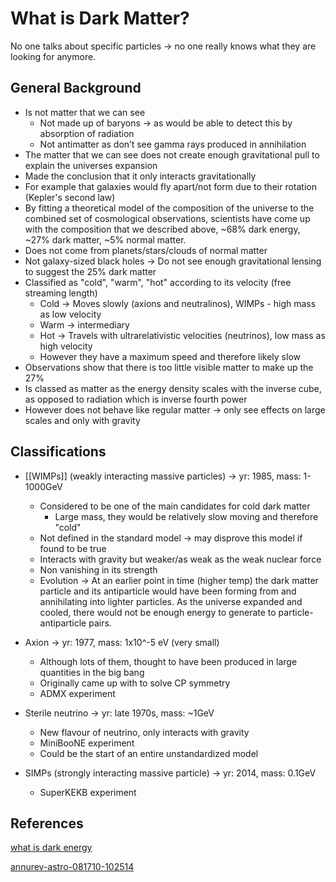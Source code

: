 
   

# What is Dark Matter?
No one talks about specific particles -> no one really knows what they are looking for anymore.
## General Background
-   Is not matter that we can see
	 -   Not made up of baryons → as would be able to detect this by absorption of radiation
	  -   Not antimatter as don’t see gamma rays produced in annihilation
-   The matter that we can see does not create enough gravitational pull to explain the universes expansion
-   Made the conclusion that it only interacts gravitationally
-   For example that galaxies would fly apart/not form due to their rotation (Kepler's second law)
-   By fitting a theoretical model of the composition of the universe to the combined set of cosmological observations, scientists have come up with the composition that we described above, ~68% dark energy, ~27% dark matter, ~5% normal matter.
-   Does not come from planets/stars/clouds of normal matter
-   Not galaxy-sized black holes → Do not see enough gravitational lensing to suggest the 25% dark matter
-   Classified as "cold", "warm", "hot" according to its velocity (free streaming length)
	-   Cold → Moves slowly (axions and neutralinos), WIMPs - high mass as low velocity
	-   Warm → intermediary
	-   Hot → Travels with ultrarelativistic velocities (neutrinos), low mass as high velocity
	-   However they have a maximum speed and therefore likely slow
-   Observations show that there is too little visible matter to make up the 27%
-   Is classed as matter as the energy density scales with the inverse cube, as opposed to radiation which is inverse fourth power
-   However does not behave like regular matter → only see effects on large scales and only with gravity

## Classifications
-   [[WIMPs]] (weakly interacting massive particles) → yr: 1985, mass: 1-1000GeV
	-   Considered to be one of the main candidates for cold dark matter
		-    Large mass, they would be relatively slow moving and therefore "cold"
	-   Not defined in the standard model → may disprove this model if found to be true
	-   Interacts with gravity but weaker/as weak as the weak nuclear force
	-   Non vanishing in its strength
	-   Evolution → At an earlier point in time (higher temp) the dark matter particle and its antiparticle would have been forming from and annihilating into lighter particles. As the universe expanded and cooled, there would not be enough energy to generate to particle-antiparticle pairs.

-   Axion → yr: 1977, mass: 1x10^-5 eV (very small)
	-   Although lots of them, thought to have been produced in large quantities in the big bang
	-   Originally came up with to solve CP symmetry
	-   ADMX experiment
	
-   Sterile neutrino → yr: late 1970s, mass: ~1GeV
	-   New flavour of neutrino, only interacts with gravity
	-   MiniBooNE experiment
	-   Could be the start of an entire unstandardized model

-   SIMPs (strongly interacting massive particle) -> yr: 2014, mass: 0.1GeV
	-   SuperKEKB experiment


## References 
[what is dark energy](https://science.nasa.gov/astrophysics/focus-areas/what-is-dark-energy)
  
[annurev-astro-081710-102514](https://www.annualreviews.org/doi/10.1146/annurev-astro-081710-102514)